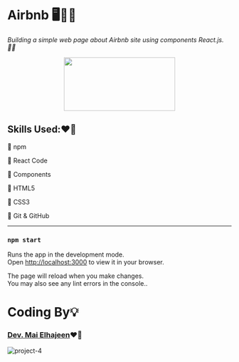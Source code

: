 # **Airbnb** 🖥️👩‍💻
*Building a simple web page about Airbnb site using components React.js.👩‍💻*

<div align='center'>
    <code align='center'><a href="http://localhost:3000" target="_blank"><img width='250px' height="120" src="https://www.vectorlogo.zone/logos/airbnb/airbnb-ar21.svg"></a></code>
</div>

## Skills Used:❤️‍🔥
📌 npm

📌 React Code

📌 Components

📌 HTML5

📌 CSS3

📌 Git & GitHub

 ***
### `npm start`

Runs the app in the development mode.\
Open [http://localhost:3000](http://localhost:3000) to view it in your browser.

The page will reload when you make changes.\
You may also see any lint errors in the console..


# Coding By💡 
### [Dev. Mai Elhajeen](https://github.com/Mai-Elhajeen)❤️‍🔥

![project-4](https://i.imgur.com/bFXmbpR.png)
